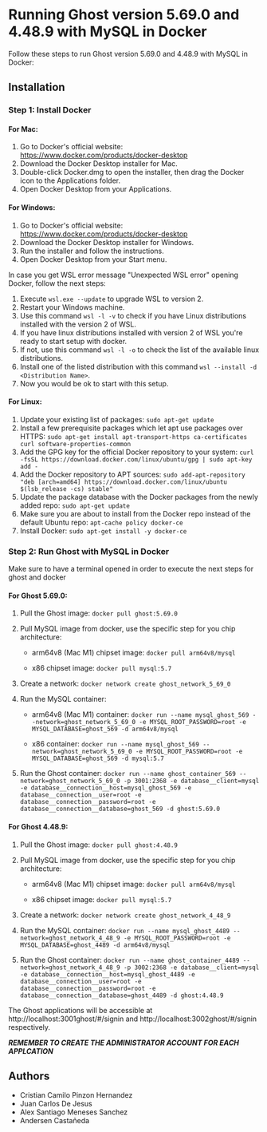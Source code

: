 # Running Ghost version 5.69.0 and 4.48.9 with MySQL in Docker

Follow these steps to run Ghost version 5.69.0 and 4.48.9 with MySQL in Docker:

## Installation

### Step 1: Install Docker

#### For Mac:

1. Go to Docker's official website: https://www.docker.com/products/docker-desktop
2. Download the Docker Desktop installer for Mac.
3. Double-click Docker.dmg to open the installer, then drag the Docker icon to the Applications folder.
4. Open Docker Desktop from your Applications.

#### For Windows:

1. Go to Docker's official website: https://www.docker.com/products/docker-desktop
2. Download the Docker Desktop installer for Windows.
3. Run the installer and follow the instructions.
4. Open Docker Desktop from your Start menu.

In case you get WSL error message "Unexpected WSL error" opening Docker, follow the next steps:
1. Execute `wsl.exe --update` to upgrade WSL to version 2.
2. Restart your Windows machine.
3. Use this command `wsl -l -v` to check if you have Linux distributions installed with the version 2 of WSL.
4. If you have linux distributions installed with version 2 of WSL you're ready to start setup with docker.
5. If not, use this command `wsl -l -o` to check the list of the available linux distributions.
6. Install one of the listed distribution with this command `wsl --install -d <Distribution Name>`.
7. Now you would be ok to start with this setup.

#### For Linux:

1. Update your existing list of packages: `sudo apt-get update`
2. Install a few prerequisite packages which let apt use packages over HTTPS: `sudo apt-get install apt-transport-https ca-certificates curl software-properties-common`
3. Add the GPG key for the official Docker repository to your system: `curl -fsSL https://download.docker.com/linux/ubuntu/gpg | sudo apt-key add -`
4. Add the Docker repository to APT sources: `sudo add-apt-repository "deb [arch=amd64] https://download.docker.com/linux/ubuntu $(lsb_release -cs) stable"`
5. Update the package database with the Docker packages from the newly added repo: `sudo apt-get update`
6. Make sure you are about to install from the Docker repo instead of the default Ubuntu repo: `apt-cache policy docker-ce`
7. Install Docker: `sudo apt-get install -y docker-ce`

### Step 2: Run Ghost with MySQL in Docker

Make sure to have a terminal opened in order to execute the next steps for ghost and docker

#### For Ghost 5.69.0:

1. Pull the Ghost image: `docker pull ghost:5.69.0`

2. Pull MySQL image from docker, use the specific step for you chip architecture:

    - arm64v8 (Mac M1) chipset image: `docker pull arm64v8/mysql`

    - x86 chipset image: `docker pull mysql:5.7`

3. Create a network: `docker network create ghost_network_5_69_0`

4. Run the MySQL container:

    - arm64v8 (Mac M1) container: `docker run --name mysql_ghost_569 --network=ghost_network_5_69_0 -e MYSQL_ROOT_PASSWORD=root -e MYSQL_DATABASE=ghost_569 -d arm64v8/mysql`

    - x86 container: `docker run --name mysql_ghost_569 --network=ghost_network_5_69_0 -e MYSQL_ROOT_PASSWORD=root -e MYSQL_DATABASE=ghost_569 -d mysql:5.7`

5. Run the Ghost container: `docker run --name ghost_container_569 --network=ghost_network_5_69_0 -p 3001:2368 -e database__client=mysql -e database__connection__host=mysql_ghost_569 -e database__connection__user=root -e database__connection__password=root -e database__connection__database=ghost_569 -d ghost:5.69.0`

#### For Ghost 4.48.9:

1. Pull the Ghost image: `docker pull ghost:4.48.9`

2. Pull MySQL image from docker, use the specific step for you chip architecture:

    - arm64v8 (Mac M1) chipset image: `docker pull arm64v8/mysql`

    - x86 chipset image: `docker pull mysql:5.7`

3. Create a network: `docker network create ghost_network_4_48_9`

4. Run the MySQL container: `docker run --name mysql_ghost_4489 --network=ghost_network_4_48_9 -e MYSQL_ROOT_PASSWORD=root -e MYSQL_DATABASE=ghost_4489 -d arm64v8/mysql`

5. Run the Ghost container: `docker run --name ghost_container_4489 --network=ghost_network_4_48_9 -p 3002:2368 -e database__client=mysql -e database__connection__host=mysql_ghost_4489 -e database__connection__user=root -e database__connection__password=root -e database__connection__database=ghost_4489 -d ghost:4.48.9`

The Ghost applications will be accessible at http://localhost:3001ghost/#/signin and http://localhost:3002ghost/#/signin respectively.

***REMEMBER TO CREATE THE ADMINISTRATOR ACCOUNT FOR EACH APPLCATION***

## Authors

- Cristian Camilo Pinzon Hernandez
- Juan Carlos De Jesus
- Alex Santiago Meneses Sanchez
- Andersen Castañeda
